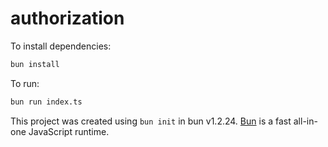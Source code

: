 # authorization

To install dependencies:

```bash
bun install
```

To run:

```bash
bun run index.ts
```

This project was created using `bun init` in bun v1.2.24. [Bun](https://bun.com) is a fast all-in-one JavaScript runtime.
